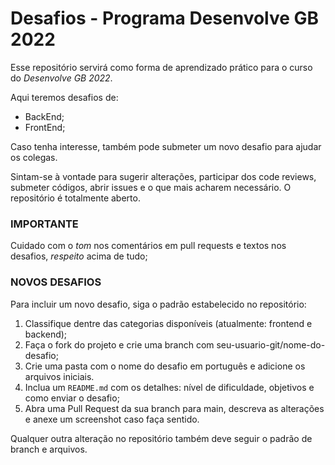# Desafios - Programa Desenvolve GB 2022

Esse repositório servirá como forma de aprendizado prático para o curso do _Desenvolve GB 2022_.

Aqui teremos desafios de:

- BackEnd;
- FrontEnd;

Caso tenha interesse, também pode submeter um novo desafio para ajudar os colegas.

Sintam-se à vontade para sugerir alterações, participar dos code reviews, submeter códigos, abrir issues e o que mais acharem necessário. O repositório é totalmente aberto.

### IMPORTANTE

Cuidado com o _tom_ nos comentários em pull requests e textos nos desafios, _respeito_ acima de tudo;

### NOVOS DESAFIOS

Para incluir um novo desafio, siga o padrão estabelecido no repositório:

1. Classifique dentre das categorias disponíveis (atualmente: frontend e backend);
2. Faça o fork do projeto e crie uma branch com seu-usuario-git/nome-do-desafio;
3. Crie uma pasta com o nome do desafio em português e adicione os arquivos iniciais.
4. Inclua um `README.md` com os detalhes: nível de dificuldade, objetivos e como enviar o desafio;
5. Abra uma Pull Request da sua branch para main, descreva as alterações e anexe um screenshot caso faça sentido.

Qualquer outra alteração no repositório também deve seguir o padrão de branch e arquivos.
